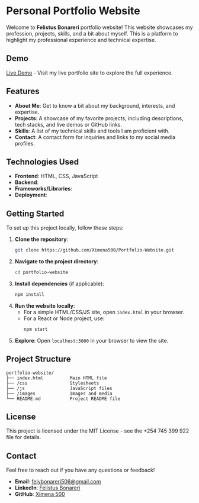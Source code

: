 # Personal Portfolio Website

Welcome to **Felistus Bonareri** portfolio website! This website showcases my profession, projects, skills, and a bit about myself. This is a platform to highlight my professional experience and technical expertise.

## Demo

[Live Demo](https://website.com) - Visit my live portfolio site to explore the full experience.

## Features

- **About Me**: Get to know a bit about my background, interests, and expertise.
- **Projects**: A showcase of my favorite projects, including descriptions, tech stacks, and live demos or GitHub links.
- **Skills**: A list of my technical skills and tools I am proficient with.
- **Contact**: A contact form for inquiries and links to my social media profiles.

## Technologies Used

- **Frontend**: HTML, CSS, JavaScript
- **Backend**: 
- **Frameworks/Libraries**: 
- **Deployment**: 

## Getting Started

To set up this project locally, follow these steps:

1. **Clone the repository**:
   ```bash
   git clone https://github.com/Ximena500/Portfolio-Website.git
   ```
2. **Navigate to the project directory**:
   ```bash
   cd portfolio-website
   ```
3. **Install dependencies** (if applicable):
   ```bash
   npm install
   ```
4. **Run the website locally**:
   - For a simple HTML/CSS/JS site, open `index.html` in your browser.
   - For a React or Node project, use:
     ```bash
     npm start
     ```
5. **Explore**: Open `localhost:3000` in your browser to view the site.

## Project Structure

```
portfolio-website/
├── index.html          Main HTML file
├── /css                Stylesheets
├── /js                 JavaScript files
├── /images             Images and media
└── README.md           Project README file
```

## License

This project is licensed under the MIT License - see the +254 745 399 922 file for details.

## Contact

Feel free to reach out if you have any questions or feedback!

- **Email**: felybonareri506@gmail.com
- **LinkedIn**: [Felistus Bonareri](https://linkedin.com/in/your-profile)
- **GitHub**: [Ximena 500](https://github.com/your-username)

